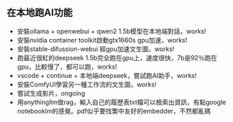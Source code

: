 ## 在本地跑AI功能
*   安裝ollama + openwebui + qwen2 1.5b模型在本地端對話，works!
*   安裝nvidia container toolkit啟動gtx1660s gpu加速，works!
*   安裝stable-difussion-webui 經gpu加速文生圖，works!
*   跑最近很紅的deepseek 1.5b完全跑在gpu上，速度很快，7b是92％跑在gpu，比較慢了，都可以跑，works!
*   vscode + continue + 本地端deepseek，嘗試跑AI助手，works!
*   安裝ComfyUI學習另一種工作流的文生圖，works!
*   嘗試生成影片，ongoing
*   用anythingllm做rag，輸入自己的履歷表txt檔可以檢索出資訊，有點google notebooklm的感覺。pdf似乎要找繁中友好的embedder，不然都亂碼
